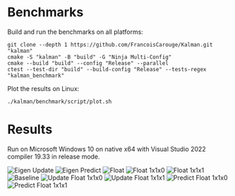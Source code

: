 # Benchmarks

Build and run the benchmarks on all platforms:

```shell
git clone --depth 1 https://github.com/FrancoisCarouge/Kalman.git "kalman"
cmake -S "kalman" -B "build" -G "Ninja Multi-Config"
cmake --build "build" --config "Release" --parallel
ctest --test-dir "build" --build-config "Release" --tests-regex "kalman_benchmark"
```

Plot the results on Linux:

```shell
./kalman/benchmark/script/plot.sh
```

# Results

Run on Microsoft Windows 10 on native x64 with Visual Studio 2022 compiler 19.33 in release mode.

![Eigen Update](image/eigen_update.svg)
![Eigen Predict](image/eigen_predict.svg)
![Float](image/float.svg)
![Float 1x1x0](image/float_1x1x0.svg)
![Float 1x1x1](image/float_1x1x1.svg)
![Baseline](image/baseline.svg)
![Update Float 1x1x0](image/update_1x1x0.svg)
![Update Float 1x1x1](image/update_1x1x1.svg)
![Predict Float 1x1x0](image/predict_1x1x0.svg)
![Predict Float 1x1x1](image/predict_1x1x1.svg)

